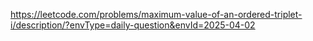 https://leetcode.com/problems/maximum-value-of-an-ordered-triplet-i/description/?envType=daily-question&envId=2025-04-02
